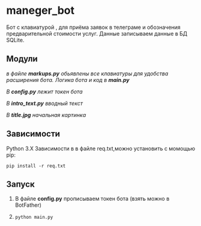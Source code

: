 # maneger_bot

Бот с клавиатурой , для приёма заявок в телеграме и обозначения предварительной стоимости услуг. Данные записываем данные в БД SQLite.
## Модули
*в файле **markups.py** обьявлены все клавиатуры для удобства расширения бота. Логика бота и код в **main.py***

*В **config.py** лежит токен бота*

*В **intro_text.py** вводный текст*

*В **title.jpg**  начальная картинка*


## Зависимости
Python 3.X
Зависимости в в файле req.txt,можно установить с момощью pip:

`pip install -r req.txt `
 
## Запуск
1) В файле **config.py** прописываем токен бота (взять можно в BotFather)

2) `python main.py`

